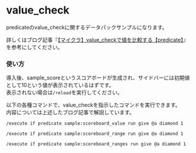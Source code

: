# value_check
predicateのvalue_checkに関するデータパックサンプルになります。

詳しくはブログ記事『[【マイクラ】value_checkで値を比較する【predicate】](https://natsumake.com/predicate_value_check/)』を参考にしてください。

<h3>使い方</h3>

導入後、sample_scoreというスコアボードが生成され、サイドバーには初期値として10という値が表示されているはずです。<br>
表示されない場合は```/reload```を実行してください。

以下の各種コマンドで、value_checkを指示したコマンドを実行できます。<br>
内容については上述したブログ記事で解説しています。

```/execute if predicate sample:scoreboard_value run give @a diamond 1```

```/execute if predicate sample:scoreboard_range run give @a diamond 1```

```/execute if predicate sample:scoreboard_ranges run give @a diamond 1```
